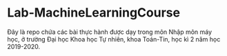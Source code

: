 # Lab-MachineLearningCourse
Đây là repo chứa các bài thực hành được dạy trong môn Nhập môn máy học, ở trường Đại học Khoa học Tự nhiên, khoa Toán-Tin, học kì 2 năm học 2019-2020.
